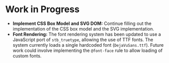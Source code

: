 # Work in Progress

*   **Implement CSS Box Model and SVG DOM:** Continue filling out the implementation of the CSS box model and the SVG implementation.
*   **Font Rendering:** The font rendering system has been updated to use a JavaScript port of `stb_truetype`, allowing the use of TTF fonts. The system currently loads a single hardcoded font (`DejaVuSans.ttf`). Future work could involve implementing the `@font-face` rule to allow loading of custom fonts.
